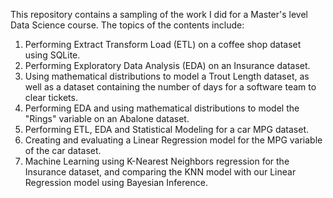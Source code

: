 This repository contains a sampling of the work I did for a Master's level Data Science course. The topics of the contents include:

1. Performing Extract Transform Load (ETL) on a coffee shop dataset using SQLite.
2. Performing Exploratory Data Analysis (EDA) on an Insurance dataset.
3. Using mathematical distributions to model a Trout Length dataset, as well as a dataset containing the number of days for a software team to clear tickets.
4. Performing EDA and using mathematical distributions to model the "Rings" variable on an Abalone dataset.
5. Performing ETL, EDA and Statistical Modeling for a car MPG dataset.
6. Creating and evaluating a Linear Regression model for the MPG variable of the car dataset.
7. Machine Learning using K-Nearest Neighbors regression for the Insurance dataset, and comparing the KNN model with our Linear Regression model using Bayesian Inference.
